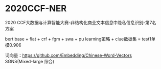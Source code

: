 # 2020CCF-NER
2020 CCF大数据与计算智能大赛-非结构化商业文本信息中隐私信息识别-第7名方案

bert base + flat + crf + fgm + swa + pu learning策略 + clue数据集 = test1单模0.906

词向量：https://github.com/Embedding/Chinese-Word-Vectors SGNS(Mixed-large 综合)
